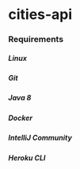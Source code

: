 # cities-api
### Requirements
##### Linux
##### Git
##### Java 8
##### Docker
##### IntelliJ Community
##### Heroku CLI
